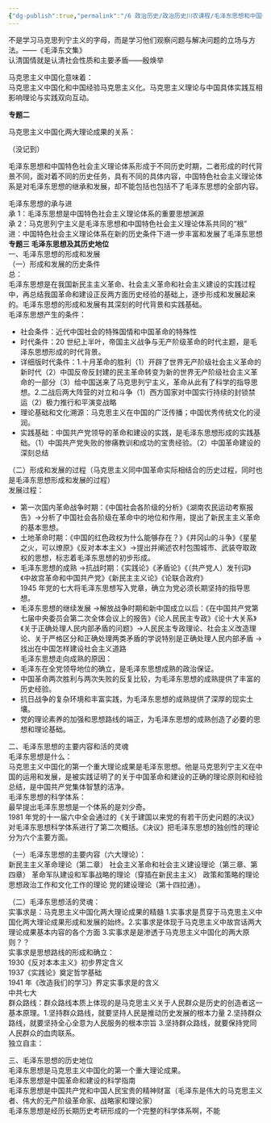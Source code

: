 ```yaml
---
{"dg-publish":true,"permalink":"/6 政治历史/政治历史川农课程/毛泽东思想和中国特色社会主义理论体系概论/20200916第一章专题一、专题二、专题三/","title":"20200916第一章专题一、专题二、专题三"}
---
```



不是学习马克思列宁主义的字母，而是学习他们观察问题与解决问题的立场与方法。——《毛泽东文集》  
认清国情就是认清社会性质和主要矛盾——殷焕举

马克思主义中国化意味着：  
马克思主义中国化和中国经验马克思主义化。马克思主义理论与中国具体实践互相影响理论与实践双向互动。

**专题二**

马克思主义中国化两大理论成果的关系：

（没记到）

毛泽东思想和中国特色社会主义理论体系形成于不同历史时期，二者形成的时代背景不同，面对着不同的历史任务，具有不同的具体内容，中国特色社会主义理论体系是对毛泽东思想的继承和发展，却不能包括也包括不了毛泽东思想的全部内容。

毛泽东思想的承与进  
承 1：毛泽东思想是中国特色社会主义理论体系的重要思想渊源  
承 2：马克思列宁主义是毛泽东思想和中国特色社会主义理论体系共同的“根”  
进：中国特色社会主义理论体系在新的历史条件下进一步丰富和发展了毛泽东思想  
**专题三 毛泽东思想及其历史地位**  
一、毛泽东思想的形成和发展  
（一）形成和发展的历史条件  
总：  
毛泽东思想是在我国新民主主义革命、社会主义革命和社会主义建设的实践过程中，再总结我国革命和建设正反两方面历史经验的基础上，逐步形成和发展起来的。毛泽东思想的形成和发展有其深刻的时代背景和实践基础。  
毛泽东思想产生的条件：
- 社会条件：近代中国社会的特殊国情和中国革命的特殊性
- 时代条件：20 世纪上半叶，帝国主义战争与无产阶级革命的时代主题，是毛泽东思想形成的时代背景。
- 详细版时代条件：1.十月革命的胜利（1）开辟了世界无产阶级社会主义革命的新时代（2）中国反帝反封建的民主革命转变为新的世界无产阶级社会主义革命的一部分（3）给中国送来了马克思列宁主义，革命从此有了科学的指导思想。2.二战后两大阵营的对立和斗争（1）西方国家对中国实行持续的封锁禁运（2）极力推行和平演变战略
- 理论基础和文化溯源：马克思主义在中国的广泛传播；中国优秀传统文化的浸润。
- 实践基础：中国共产党领导的革命和建设的实践，是毛泽东思想形成的实践基础。（1）中国共产党失败的惨痛教训和成功的宝贵经验。（2）中国革命建设的深刻总结

（二）形成和发展的过程（马克思主义同中国革命实际相结合的历史过程，同时也是毛泽东思想形成和发展的过程）  
发展过程：
- 第一次国内革命战争时期：《中国社会各阶级的分析》《湖南农民运动考察报告》-\>分析了中国社会各阶级在革命中的地位和作用，提出了新民主主义革命的基本思想。
- 土地革命时期：《中国的红色政权为什么能够存在？》《井冈山的斗争》《星星之火，可以燎原》《反对本本主义》-\>提出并阐述农村包围城市、武装夺取政权的思想，标志着毛泽东思想的初步形成。
- 毛泽东思想的成熟 -\>抗战时期：《实践论》《矛盾论》《（共产党人）发刊词》《中故宫革命和中国共产党》《新民主主义论》《论联合政府》  
1945 年党的七大将毛泽东思想写入党章，确立为党必须长期坚持的指导思想。
- 毛泽东思想的继续发展 -\>解放战争时期和新中国成立以后：《在中国共产党第七届中央委员会第二次全体会议上的报告》《论人民民主专政》《论十大关系》《关于正确处理人民内部矛盾的问题》-\>人民民主专政理论、社会主义改造理论、关于严格区分和正确处理两类矛盾的学说特别是正确处理人民内部矛盾 -\>找出在中国怎样建设社会主义道路  
毛泽东思想走向成熟的原因：
- 毛泽东在全党领导地位的确立，是毛泽东思想成熟的政治保证。
- 中国革命两次胜利与两次失败的反复比较，为毛泽东思想的成熟提供了丰富的历史经验。
- 抗日战争的复杂环境和丰富实践，为毛泽东思想的成熟提供了深厚的现实土壤。
- 党的理论素养的加强和思想路线的端正，为毛泽东思想的成熟创造了必要的思想和理论基础。

二、毛泽东思想的主要内容和活的灵魂  
毛泽东思想是什么：  
马克思主义中国化的第一个重大理论成果是毛泽东思想。他是马克思列宁主义在中国的运用和发展，是被实践证明了的关于中国革命和建设的正确的理论原则和经验总结，是中国共产党集体智慧的洁净。  
毛泽东思想的科学体系：  
最早提出毛泽东思想是一个体系的是刘少奇。  
1981 年党的十一届六中全会通过的《关于建国以来党的有若干历史问题的决议》对毛泽东思想科学体系进行了第二次概括。《决议》把毛泽东思想的独创性的理论分为六个主要方面。

（一）毛泽东思想的主要内容（六大理论）：  
新民主主义革命理论（第二章） 社会主义革命和社会主义建设理论（第三章、第四章） 革命军队建设和军事战略的理论（穿插在新民主主义） 政策和策略的理论 思想政治工作和文化工作的理论 党的建设理论（第十四拉通）。

（二）毛泽东思想活的灵魂：  
实事求是：马克思主义中国化两大理论成果的精髓 1.实事求是贯穿于马克思主义中国化两大理论成果形成和发展的始终。2.实事求是体现于马克思主义中故宫话两大理论成果基本内容的各个方面 3.实事求是是渗透于马克思主义中国化的两大原则？？  
实事求是思想路线的形成和确立：  
1930《反对本本主义》初步界定含义  
1937《实践论》奠定哲学基础  
1941 年《改造我们的学习》界定实事求是的含义  
中共七大  
群众路线：群众路线本质上体现的是马克思主义关于人民群众是历史的创造者这一基本原理。1.坚持群众路线，就要坚持人民是推动历史发展的根本力量 2.坚持群众路线，就要坚持全心全意为人民服务的根本宗旨 3.坚持群众路线，就要保持党同人民群众的血肉联系。  
独立自主：

三、毛泽东思想的历史地位  
毛泽东思想是马克思主义中国化的第一个重大理论成果。  
毛泽东思想是中国革命和建设的科学指南  
毛泽东思想是中国共产党和中国人民宝贵的精神财富（毛泽东是伟大的马克思主义者、伟大的无产阶级革命家、战略家和理论家）  
毛泽东思想是经历长期历史考研形成的一个完整的科学体系啊，不能